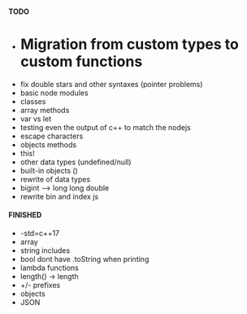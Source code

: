 #### TODO
- # Migration from custom types to custom functions
- fix double stars and other syntaxes (pointer problems)
- basic node modules
- classes
- array methods
- var vs let
- testing even the output of c++ to match the nodejs
- escape characters
- objects methods
- this!
- other data types (undefined/null)
- built-in objects ()
- rewrite of data types
- bigint --> long long double
- rewrite bin and index js

#### FINISHED
- -std=c++17 
- array
- string includes
- bool dont have .toString when printing
- lambda functions
- length() -> length
- +/- prefixes
- objects
- JSON
